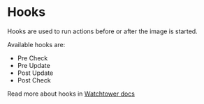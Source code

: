# Hooks

Hooks are used to run actions before or after the image is started.

Available hooks are:

- Pre Check
- Pre Update
- Post Update
- Post Check

Read more about hooks in [Watchtower docs](https://containrrr.dev/watchtower/lifecycle-hooks/)
